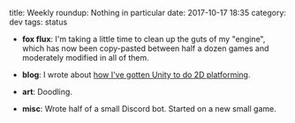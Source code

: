 title: Weekly roundup: Nothing in particular
date: 2017-10-17 18:35
category: dev
tags: status

- **fox flux**: I'm taking a little time to clean up the guts of my "engine", which has now been copy-pasted between half a dozen games and moderately modified in all of them.

- **blog**: I wrote about [how I've gotten Unity to do 2D platforming]({filename}/2017-10-13-coaxing-2d-platforming-out-of-unity.markdown).

- **art**: Doodling.

- **misc**: Wrote half of a small Discord bot.  Started on a new small game.
